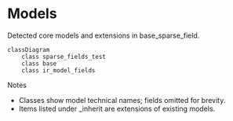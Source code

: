 # Models

Detected core models and extensions in base_sparse_field.

```mermaid
classDiagram
    class sparse_fields_test
    class base
    class ir_model_fields
```

Notes
- Classes show model technical names; fields omitted for brevity.
- Items listed under _inherit are extensions of existing models.
